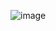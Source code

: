 ![image](https://github.com/Valyrius/conf.nvim/assets/51477242/9640a6da-c87c-42ca-ba61-e7178295d72e)
